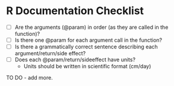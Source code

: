 # R Documentation Checklist

- [ ] Are the arguments (@param) in order (as they are called in the function)?
- [ ] Is there one @param for each argument call in the function?
- [ ] Is there a grammatically correct sentence describing each argument/return/side effect?
- [ ] Does each @param/return/sideeffect have units?
  * Units should be written in scientific format (cm/day)

TO DO - add more.
